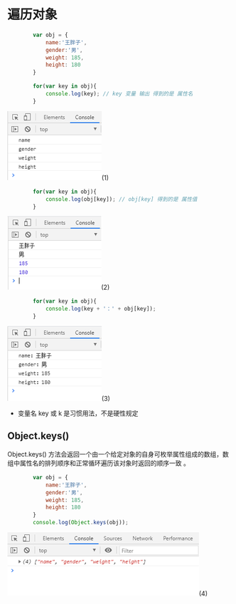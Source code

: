 # 遍历对象

```javascript
        var obj = {
            name:'王胖子',
            gender:'男',
            weight: 185,
            height: 180
        }
```
```javascript
        for(var key in obj){
            console.log(key); // key 变量 输出 得到的是 属性名
        }
```
![image](../images/46/1.png)(1)

```javascript
        for(var key in obj){
            console.log(obj[key]); // obj[key] 得到的是 属性值
        }
```
![image](../images/46/2.png)(2)

```javascript
        for(var key in obj){
            console.log(key + '：' + obj[key]);
        }
```
![image](../images/46/3.png)(3)

* 变量名 key 或 k 是习惯用法，不是硬性规定

## Object.keys()

Object.keys() 方法会返回一个由一个给定对象的自身可枚举属性组成的数组，数组中属性名的排列顺序和正常循环遍历该对象时返回的顺序一致 。

```javascript
        var obj = {
            name:'王胖子',
            gender:'男',
            weight: 185,
            height: 180
        }
        console.log(Object.keys(obj));
```
![image](../images/46/4.png)(4)






